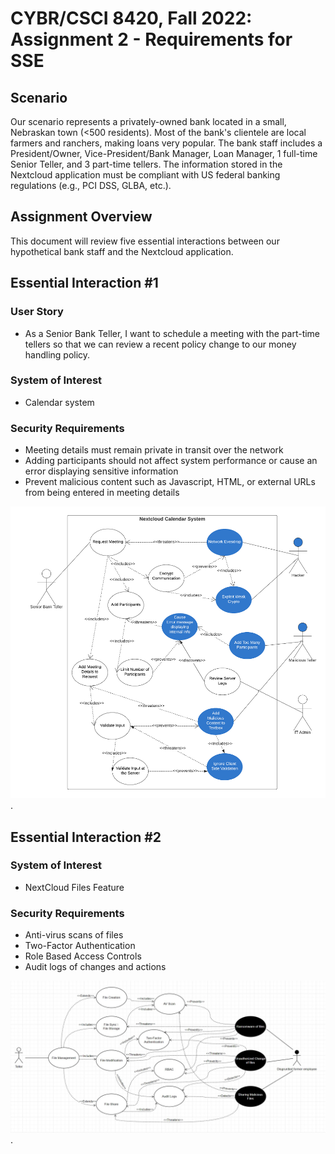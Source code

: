 # CYBR/CSCI 8420, Fall 2022: Assignment 2 - Requirements for SSE


Scenario
-
Our scenario represents a privately-owned bank located in a small, Nebraskan town (<500 residents). Most of the bank's clientele are local farmers and ranchers, making loans very popular. The bank staff includes a President/Owner, Vice-President/Bank Manager, Loan Manager, 1 full-time Senior Teller, and 3 part-time tellers. The information stored in the Nextcloud application must be compliant with US federal banking regulations (e.g., PCI DSS, GLBA, etc.).


Assignment Overview
-
This document will review five essential interactions between our hypothetical bank staff and the Nextcloud application.


Essential Interaction #1
-

### User Story

- As a Senior Bank Teller, I want to schedule a meeting with the part-time tellers so that we can review a recent policy change to our money handling policy.

### System of Interest

- Calendar system

### Security Requirements

- Meeting details must remain private in transit over the network
- Adding participants should not affect system performance or cause an error displaying sensitive information
- Prevent malicious content such as Javascript, HTML, or external URLs from being entered in meeting details  

![JSAssignment2](https://github.com/unosec/project/blob/main/images/JSAssignment2.png).

Essential Interaction #2
-

### System of Interest

- NextCloud Files Feature

### Security Requirements

- Anti-virus scans of files
- Two-Factor Authentication
- Role Based Access Controls 
- Audit logs of changes and actions

![JSAssignment2](https://github.com/unosec/project/blob/main/images/DPAssignment2.JPG).

